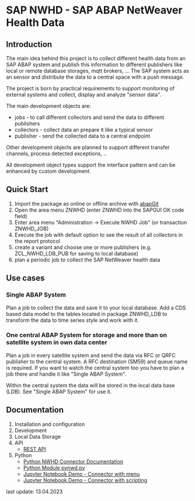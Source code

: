 # SAP NWHD - SAP ABAP NetWeaver Health Data

## Introduction
The main idea behind this project is to collect different health data from an SAP ABAP system and publish this information to different publishers like local or remote database storages, mqtt brokers, ... The SAP system acts as an sensor and distribute the data to a central space with a push message.

The project is born by practical requirements to support monitoring of external systems and collect, display and analyze "sensor data". 

The main development objects are:
- jobs - to call different collectors and send the data to different publishers
- collectors - collect data an prepare it like a typical sensor
- publisher - send the collected data to a central endpoint

Other development objects are planned to support different transfer channels, process detected exceptions, ..

All development object types support the interface pattern and can be enhanced by custom development. 

## Quick Start

1. Import the package as online or offline archive with [abapGit](https://abapgit.org/)
2. Open the area menu ZNWHD (enter ZNWHD into the SAPGUI OK code field)
3. Enter area menu "Administration -> Execute NWHD Job" (or transaction ZNWHD_JOB)
4. Execute the job with default option to see the result of all collectors in the report protocol
5. create a variant and choose one or more publishers (e.g. ZCL_NWHD_LDB_PUB for saving to local database)
6. plan a periodic job to collect the SAP NetWeaver health data 

## Use cases

### Single ABAP System

Plan a job to collect the data and save it to your local database.
Add a CDS based data model to the tables located in package ZNWHD_LDB to transform the data to time series style and work with it.

### One central ABAP System for storage and more than on satellite system in own data center

Plan a job in every satellite system and send the data via RFC or QRFC publisher to the central system. A RFC destination (SM59) and queue name is required.
If you want to watch the central system too you have to plan a job there and handle it like "Single ABAP System".

Within the central system the data will be stored in the local data base (LDB). See "Single ABAP System" for use it.

## Documentation

1. Installation and configuration
2. Development
3. Local Data Storage
4. API
    - [REST API](doc/rest_api.md)
5. Python
    - [Python NWHD Connector Documentation](doc/pynwd.md)
    - [Python Module pynwd.py](pynwd/pynwhd.py)
    - [Jupyter Notebook Demo - Connector with menu](pynwd/DemoNWHDConnectorMenu.ipynb)
    - [Jupyter Notebook Demo - Connector with scripting](pynwd/DemoNWHDConnectorJupyter.ipynb)


last update: 13.04.2023